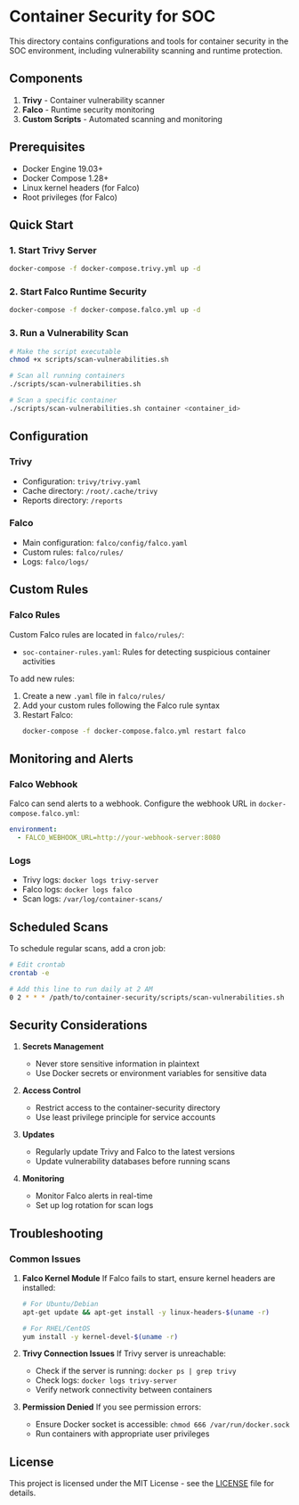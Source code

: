 # Container Security for SOC

This directory contains configurations and tools for container security in the SOC environment, including vulnerability scanning and runtime protection.

## Components

1. **Trivy** - Container vulnerability scanner
2. **Falco** - Runtime security monitoring
3. **Custom Scripts** - Automated scanning and monitoring

## Prerequisites

- Docker Engine 19.03+
- Docker Compose 1.28+
- Linux kernel headers (for Falco)
- Root privileges (for Falco)

## Quick Start

### 1. Start Trivy Server

```bash
docker-compose -f docker-compose.trivy.yml up -d
```

### 2. Start Falco Runtime Security

```bash
docker-compose -f docker-compose.falco.yml up -d
```

### 3. Run a Vulnerability Scan

```bash
# Make the script executable
chmod +x scripts/scan-vulnerabilities.sh

# Scan all running containers
./scripts/scan-vulnerabilities.sh

# Scan a specific container
./scripts/scan-vulnerabilities.sh container <container_id>
```

## Configuration

### Trivy

- Configuration: `trivy/trivy.yaml`
- Cache directory: `/root/.cache/trivy`
- Reports directory: `/reports`

### Falco

- Main configuration: `falco/config/falco.yaml`
- Custom rules: `falco/rules/`
- Logs: `falco/logs/`

## Custom Rules

### Falco Rules

Custom Falco rules are located in `falco/rules/`:

- `soc-container-rules.yaml`: Rules for detecting suspicious container activities

To add new rules:
1. Create a new `.yaml` file in `falco/rules/`
2. Add your custom rules following the Falco rule syntax
3. Restart Falco:
   ```bash
   docker-compose -f docker-compose.falco.yml restart falco
   ```

## Monitoring and Alerts

### Falco Webhook

Falco can send alerts to a webhook. Configure the webhook URL in `docker-compose.falco.yml`:

```yaml
environment:
  - FALCO_WEBHOOK_URL=http://your-webhook-server:8080
```

### Logs

- Trivy logs: `docker logs trivy-server`
- Falco logs: `docker logs falco`
- Scan logs: `/var/log/container-scans/`

## Scheduled Scans

To schedule regular scans, add a cron job:

```bash
# Edit crontab
crontab -e

# Add this line to run daily at 2 AM
0 2 * * * /path/to/container-security/scripts/scan-vulnerabilities.sh
```

## Security Considerations

1. **Secrets Management**
   - Never store sensitive information in plaintext
   - Use Docker secrets or environment variables for sensitive data

2. **Access Control**
   - Restrict access to the container-security directory
   - Use least privilege principle for service accounts

3. **Updates**
   - Regularly update Trivy and Falco to the latest versions
   - Update vulnerability databases before running scans

4. **Monitoring**
   - Monitor Falco alerts in real-time
   - Set up log rotation for scan logs

## Troubleshooting

### Common Issues

1. **Falco Kernel Module**
   If Falco fails to start, ensure kernel headers are installed:
   ```bash
   # For Ubuntu/Debian
   apt-get update && apt-get install -y linux-headers-$(uname -r)
   
   # For RHEL/CentOS
   yum install -y kernel-devel-$(uname -r)
   ```

2. **Trivy Connection Issues**
   If Trivy server is unreachable:
   - Check if the server is running: `docker ps | grep trivy`
   - Check logs: `docker logs trivy-server`
   - Verify network connectivity between containers

3. **Permission Denied**
   If you see permission errors:
   - Ensure Docker socket is accessible: `chmod 666 /var/run/docker.sock`
   - Run containers with appropriate user privileges

## License

This project is licensed under the MIT License - see the [LICENSE](LICENSE) file for details.
